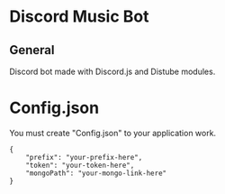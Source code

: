 # Discord Music Bot

## General
 Discord bot made with Discord.js and Distube modules.

# Config.json

You must create "Config.json" to your application work.

```
{
    "prefix": "your-prefix-here",
    "token": "your-token-here",
    "mongoPath": "your-mongo-link-here"
}
```
